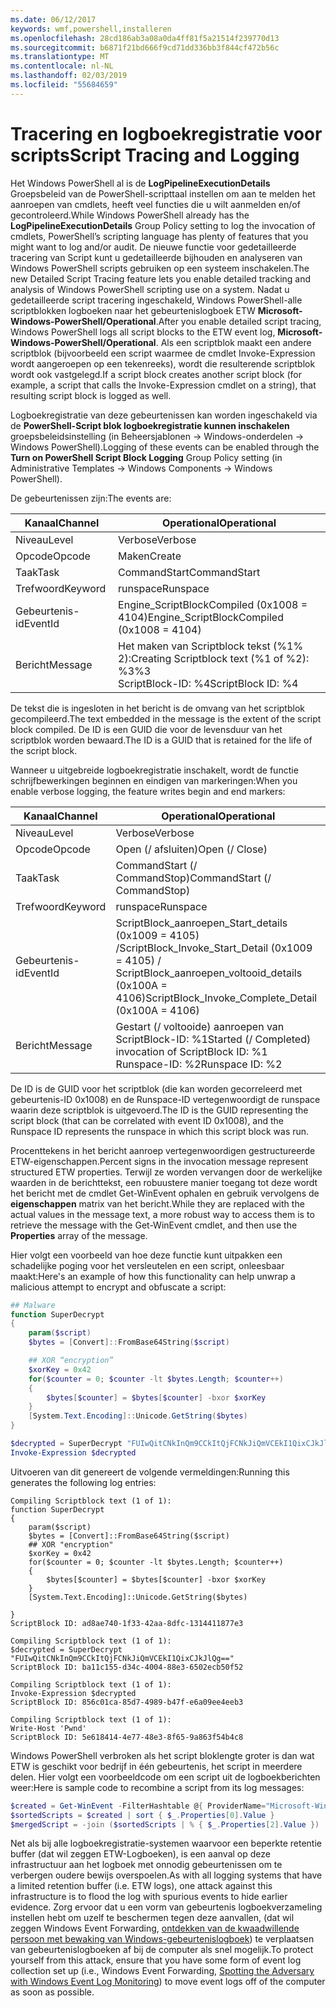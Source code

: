 ```yaml
---
ms.date: 06/12/2017
keywords: wmf,powershell,installeren
ms.openlocfilehash: 28cd186ab3a08a0da4ff81f5a21514f239770d13
ms.sourcegitcommit: b6871f21bd666f9cd71dd336bb3f844cf472b56c
ms.translationtype: MT
ms.contentlocale: nl-NL
ms.lasthandoff: 02/03/2019
ms.locfileid: "55684659"
---
```

# <a name="script-tracing-and-logging"></a><span data-ttu-id="178dc-102">Tracering en logboekregistratie voor scripts</span><span class="sxs-lookup"><span data-stu-id="178dc-102">Script Tracing and Logging</span></span>

<span data-ttu-id="178dc-103">Het Windows PowerShell al is de **LogPipelineExecutionDetails** Groepsbeleid van de PowerShell-scripttaal instellen om aan te melden het aanroepen van cmdlets, heeft veel functies die u wilt aanmelden en/of gecontroleerd.</span><span class="sxs-lookup"><span data-stu-id="178dc-103">While Windows PowerShell already has the **LogPipelineExecutionDetails** Group Policy setting to log the invocation of cmdlets, PowerShell’s scripting language has plenty of features that you might want to log and/or audit.</span></span> <span data-ttu-id="178dc-104">De nieuwe functie voor gedetailleerde tracering van Script kunt u gedetailleerde bijhouden en analyseren van Windows PowerShell scripts gebruiken op een systeem inschakelen.</span><span class="sxs-lookup"><span data-stu-id="178dc-104">The new Detailed Script Tracing feature lets you enable detailed tracking and analysis of Windows PowerShell scripting use on a system.</span></span> <span data-ttu-id="178dc-105">Nadat u gedetailleerde script tracering ingeschakeld, Windows PowerShell-alle scriptblokken logboeken naar het gebeurtenislogboek ETW **Microsoft-Windows-PowerShell/Operational**.</span><span class="sxs-lookup"><span data-stu-id="178dc-105">After you enable detailed script tracing, Windows PowerShell logs all script blocks to the ETW event log, **Microsoft-Windows-PowerShell/Operational**.</span></span> <span data-ttu-id="178dc-106">Als een scriptblok maakt een andere scriptblok (bijvoorbeeld een script waarmee de cmdlet Invoke-Expression wordt aangeroepen op een tekenreeks), wordt die resulterende scriptblok wordt ook vastgelegd.</span><span class="sxs-lookup"><span data-stu-id="178dc-106">If a script block creates another script block (for example, a script that calls the Invoke-Expression cmdlet on a string), that resulting script block is logged as well.</span></span>

<span data-ttu-id="178dc-107">Logboekregistratie van deze gebeurtenissen kan worden ingeschakeld via de **PowerShell-Script blok logboekregistratie kunnen inschakelen** groepsbeleidsinstelling (in Beheersjablonen -> Windows-onderdelen -> Windows PowerShell).</span><span class="sxs-lookup"><span data-stu-id="178dc-107">Logging of these events can be enabled through the **Turn on PowerShell Script Block Logging** Group Policy setting (in Administrative Templates -> Windows Components -> Windows PowerShell).</span></span>

<span data-ttu-id="178dc-108">De gebeurtenissen zijn:</span><span class="sxs-lookup"><span data-stu-id="178dc-108">The events are:</span></span>

| <span data-ttu-id="178dc-109">Kanaal</span><span class="sxs-lookup"><span data-stu-id="178dc-109">Channel</span></span> | <span data-ttu-id="178dc-110">Operational</span><span class="sxs-lookup"><span data-stu-id="178dc-110">Operational</span></span>                                 |
|---------|---------------------------------------------|
| <span data-ttu-id="178dc-111">Niveau</span><span class="sxs-lookup"><span data-stu-id="178dc-111">Level</span></span>   | <span data-ttu-id="178dc-112">Verbose</span><span class="sxs-lookup"><span data-stu-id="178dc-112">Verbose</span></span>                                     |
| <span data-ttu-id="178dc-113">Opcode</span><span class="sxs-lookup"><span data-stu-id="178dc-113">Opcode</span></span>  | <span data-ttu-id="178dc-114">Maken</span><span class="sxs-lookup"><span data-stu-id="178dc-114">Create</span></span>                                      |
| <span data-ttu-id="178dc-115">Taak</span><span class="sxs-lookup"><span data-stu-id="178dc-115">Task</span></span>    | <span data-ttu-id="178dc-116">CommandStart</span><span class="sxs-lookup"><span data-stu-id="178dc-116">CommandStart</span></span>                                |
| <span data-ttu-id="178dc-117">Trefwoord</span><span class="sxs-lookup"><span data-stu-id="178dc-117">Keyword</span></span> | <span data-ttu-id="178dc-118">runspace</span><span class="sxs-lookup"><span data-stu-id="178dc-118">Runspace</span></span>                                    |
| <span data-ttu-id="178dc-119">Gebeurtenis-id</span><span class="sxs-lookup"><span data-stu-id="178dc-119">EventId</span></span> | <span data-ttu-id="178dc-120">Engine_ScriptBlockCompiled (0x1008 = 4104)</span><span class="sxs-lookup"><span data-stu-id="178dc-120">Engine_ScriptBlockCompiled (0x1008 = 4104)</span></span>  |
| <span data-ttu-id="178dc-121">Bericht</span><span class="sxs-lookup"><span data-stu-id="178dc-121">Message</span></span> | <span data-ttu-id="178dc-122">Het maken van Scriptblock tekst (%1% 2):</span><span class="sxs-lookup"><span data-stu-id="178dc-122">Creating Scriptblock text (%1 of %2):</span></span> </br> <span data-ttu-id="178dc-123">%3</span><span class="sxs-lookup"><span data-stu-id="178dc-123">%3</span></span> </br> <span data-ttu-id="178dc-124">ScriptBlock-ID: %4</span><span class="sxs-lookup"><span data-stu-id="178dc-124">ScriptBlock ID: %4</span></span> |


<span data-ttu-id="178dc-125">De tekst die is ingesloten in het bericht is de omvang van het scriptblok gecompileerd.</span><span class="sxs-lookup"><span data-stu-id="178dc-125">The text embedded in the message is the extent of the script block compiled.</span></span> <span data-ttu-id="178dc-126">De ID is een GUID die voor de levensduur van het scriptblok worden bewaard.</span><span class="sxs-lookup"><span data-stu-id="178dc-126">The ID is a GUID that is retained for the life of the script block.</span></span>

<span data-ttu-id="178dc-127">Wanneer u uitgebreide logboekregistratie inschakelt, wordt de functie schrijfbewerkingen beginnen en eindigen van markeringen:</span><span class="sxs-lookup"><span data-stu-id="178dc-127">When you enable verbose logging, the feature writes begin and end markers:</span></span>

| <span data-ttu-id="178dc-128">Kanaal</span><span class="sxs-lookup"><span data-stu-id="178dc-128">Channel</span></span> | <span data-ttu-id="178dc-129">Operational</span><span class="sxs-lookup"><span data-stu-id="178dc-129">Operational</span></span>                                            |
|---------|--------------------------------------------------------|
| <span data-ttu-id="178dc-130">Niveau</span><span class="sxs-lookup"><span data-stu-id="178dc-130">Level</span></span>   | <span data-ttu-id="178dc-131">Verbose</span><span class="sxs-lookup"><span data-stu-id="178dc-131">Verbose</span></span>                                                |
| <span data-ttu-id="178dc-132">Opcode</span><span class="sxs-lookup"><span data-stu-id="178dc-132">Opcode</span></span>  | <span data-ttu-id="178dc-133">Open (/ afsluiten)</span><span class="sxs-lookup"><span data-stu-id="178dc-133">Open (/ Close)</span></span>                                         |
| <span data-ttu-id="178dc-134">Taak</span><span class="sxs-lookup"><span data-stu-id="178dc-134">Task</span></span>    | <span data-ttu-id="178dc-135">CommandStart (/ CommandStop)</span><span class="sxs-lookup"><span data-stu-id="178dc-135">CommandStart (/ CommandStop)</span></span>                           |
| <span data-ttu-id="178dc-136">Trefwoord</span><span class="sxs-lookup"><span data-stu-id="178dc-136">Keyword</span></span> | <span data-ttu-id="178dc-137">runspace</span><span class="sxs-lookup"><span data-stu-id="178dc-137">Runspace</span></span>                                               |
| <span data-ttu-id="178dc-138">Gebeurtenis-id</span><span class="sxs-lookup"><span data-stu-id="178dc-138">EventId</span></span> | <span data-ttu-id="178dc-139">ScriptBlock\_aanroepen\_Start\_details (0x1009 = 4105) /</span><span class="sxs-lookup"><span data-stu-id="178dc-139">ScriptBlock\_Invoke\_Start\_Detail (0x1009 = 4105) /</span></span> </br> <span data-ttu-id="178dc-140">ScriptBlock\_aanroepen\_voltooid\_details (0x100A = 4106)</span><span class="sxs-lookup"><span data-stu-id="178dc-140">ScriptBlock\_Invoke\_Complete\_Detail (0x100A = 4106)</span></span> |
| <span data-ttu-id="178dc-141">Bericht</span><span class="sxs-lookup"><span data-stu-id="178dc-141">Message</span></span> | <span data-ttu-id="178dc-142">Gestart (/ voltooide) aanroepen van ScriptBlock-ID: %1</span><span class="sxs-lookup"><span data-stu-id="178dc-142">Started (/ Completed) invocation of ScriptBlock ID: %1</span></span> </br> <span data-ttu-id="178dc-143">Runspace-ID: %2</span><span class="sxs-lookup"><span data-stu-id="178dc-143">Runspace ID: %2</span></span> |

<span data-ttu-id="178dc-144">De ID is de GUID voor het scriptblok (die kan worden gecorreleerd met gebeurtenis-ID 0x1008) en de Runspace-ID vertegenwoordigt de runspace waarin deze scriptblok is uitgevoerd.</span><span class="sxs-lookup"><span data-stu-id="178dc-144">The ID is the GUID representing the script block (that can be correlated with event ID 0x1008), and the Runspace ID represents the runspace in which this script block was run.</span></span>

<span data-ttu-id="178dc-145">Procenttekens in het bericht aanroep vertegenwoordigen gestructureerde ETW-eigenschappen.</span><span class="sxs-lookup"><span data-stu-id="178dc-145">Percent signs in the invocation message represent structured ETW properties.</span></span> <span data-ttu-id="178dc-146">Terwijl ze worden vervangen door de werkelijke waarden in de berichttekst, een robuustere manier toegang tot deze wordt het bericht met de cmdlet Get-WinEvent ophalen en gebruik vervolgens de **eigenschappen** matrix van het bericht.</span><span class="sxs-lookup"><span data-stu-id="178dc-146">While they are replaced with the actual values in the message text, a more robust way to access them is to retrieve the message with the Get-WinEvent cmdlet, and then use the **Properties** array of the message.</span></span>

<span data-ttu-id="178dc-147">Hier volgt een voorbeeld van hoe deze functie kunt uitpakken een schadelijke poging voor het versleutelen en een script, onleesbaar maakt:</span><span class="sxs-lookup"><span data-stu-id="178dc-147">Here's an example of how this functionality can help unwrap a malicious attempt to encrypt and obfuscate a script:</span></span>

```powershell
## Malware
function SuperDecrypt
{
    param($script)
    $bytes = [Convert]::FromBase64String($script)

    ## XOR “encryption”
    $xorKey = 0x42
    for($counter = 0; $counter -lt $bytes.Length; $counter++)
    {
        $bytes[$counter] = $bytes[$counter] -bxor $xorKey
    }
    [System.Text.Encoding]::Unicode.GetString($bytes)
}

$decrypted = SuperDecrypt "FUIwQitCNkInQm9CCkItQjFCNkJiQmVCEkI1QixCJkJlQg=="
Invoke-Expression $decrypted
```

<span data-ttu-id="178dc-148">Uitvoeren van dit genereert de volgende vermeldingen:</span><span class="sxs-lookup"><span data-stu-id="178dc-148">Running this generates the following log entries:</span></span>

```
Compiling Scriptblock text (1 of 1):
function SuperDecrypt
{
    param($script)
    $bytes = [Convert]::FromBase64String($script)
    ## XOR "encryption"
    $xorKey = 0x42
    for($counter = 0; $counter -lt $bytes.Length; $counter++)
    {
        $bytes[$counter] = $bytes[$counter] -bxor $xorKey
    }
    [System.Text.Encoding]::Unicode.GetString($bytes)

}
ScriptBlock ID: ad8ae740-1f33-42aa-8dfc-1314411877e3

Compiling Scriptblock text (1 of 1):
$decrypted = SuperDecrypt "FUIwQitCNkInQm9CCkItQjFCNkJiQmVCEkI1QixCJkJlQg=="
ScriptBlock ID: ba11c155-d34c-4004-88e3-6502ecb50f52

Compiling Scriptblock text (1 of 1):
Invoke-Expression $decrypted
ScriptBlock ID: 856c01ca-85d7-4989-b47f-e6a09ee4eeb3

Compiling Scriptblock text (1 of 1):
Write-Host 'Pwnd'
ScriptBlock ID: 5e618414-4e77-48e3-8f65-9a863f54b4c8
```

Windows PowerShell verbroken als het script bloklengte groter is dan wat ETW is geschikt voor bedrijf in één gebeurtenis, het script in meerdere delen. <span data-ttu-id="178dc-150">Hier volgt een voorbeeldcode om een script uit de logboekberichten weer:</span><span class="sxs-lookup"><span data-stu-id="178dc-150">Here is sample code to recombine a script from its log messages:</span></span>

```powershell
$created = Get-WinEvent -FilterHashtable @{ ProviderName="Microsoft-Windows-PowerShell"; Id = 4104 } | Where-Object { $_.<...> }
$sortedScripts = $created | sort { $_.Properties[0].Value }
$mergedScript = -join ($sortedScripts | % { $_.Properties[2].Value })
```

<span data-ttu-id="178dc-151">Net als bij alle logboekregistratie-systemen waarvoor een beperkte retentie buffer (dat wil zeggen ETW-Logboeken), is een aanval op deze infrastructuur aan het logboek met onnodig gebeurtenissen om te verbergen oudere bewijs overspoelen.</span><span class="sxs-lookup"><span data-stu-id="178dc-151">As with all logging systems that have a limited retention buffer (i.e. ETW logs), one attack against this infrastructure is to flood the log with spurious events to hide earlier evidence.</span></span> <span data-ttu-id="178dc-152">Zorg ervoor dat u een vorm van gebeurtenis logboekverzameling instellen hebt om uzelf te beschermen tegen deze aanvallen, (dat wil zeggen Windows Event Forwarding, [ontdekken van de kwaadwillende persoon met bewaking van Windows-gebeurtenislogboek](https://www.iad.gov/iad/library/reports/spotting-the-adversary-with-windows-event-log-monitoring.cfm)) te verplaatsen van gebeurtenislogboeken af bij de computer als snel mogelijk.</span><span class="sxs-lookup"><span data-stu-id="178dc-152">To protect yourself from this attack, ensure that you have some form of event log collection set up (i.e., Windows Event Forwarding, [Spotting the Adversary with Windows Event Log Monitoring](https://www.iad.gov/iad/library/reports/spotting-the-adversary-with-windows-event-log-monitoring.cfm)) to move event logs off of the computer as soon as possible.</span></span>
